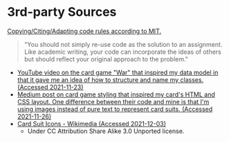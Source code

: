 # 3rd-party Sources

[Copying/Citing/Adapting code rules according to MIT.](https://integrity.mit.edu/handbook/writing-code)

> "You should not simply re-use code as the solution to an assignment. Like academic writing, your code can incorporate the ideas of others but should reflect your original approach to the problem."

- [YouTube video on the card game "War" that inspired my data model in that it gave me an idea of how to structure and name my classes. (Accessed 2021-11-23)](https://youtu.be/NxRwIZWjLtE)
- [Medium post on card game styling that inspired my card's HTML and CSS layout. One difference between their code and mine is that I'm using images instead of pure text to represent card suits. (Accessed 2021-11-26)](https://medium.com/@pakastin/javascript-playing-cards-part-2-graphics-cd65d331ad00)
- [Card Suit Icons - Wikimedia (Accessed 2021-12-03)](https://commons.wikimedia.org/wiki/File:Anglo-American_card_suits.svg)
  - Under CC Attribution Share Alike 3.0 Unported license.